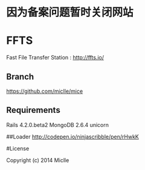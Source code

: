 因为备案问题暂时关闭网站
====


FFTS
====

Fast File Transfer Station : http://ffts.io/


## Branch
https://github.com/miclle/mice

## Requirements

Rails 4.2.0.beta2
MongoDB 2.6.4
unicorn


##Loader
http://codepen.io/ninjascribble/pen/rHwkK


#License

Copyright (c) 2014 Miclle
